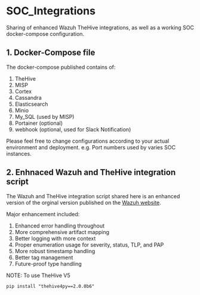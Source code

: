 # SOC_Integrations
Sharing of enhanced Wazuh TheHive integrations, as well as a working SOC docker-compose configuration.

## 1. Docker-Compose file

The docker-compose published contains of:
  1. TheHive
  2. MISP 
  3. Cortex 
  4. Cassandra
  5. Elasticsearch
  6. Minio
  7. My_SQL (used by MISP)
  8. Portainer (optional)
  9. webhook (optional, used for Slack Notification)

Please feel free to change configurations according to your actual environment and deployment. e.g. Port numbers used by varies SOC instances.

## 2. Enhnaced Wazuh and TheHive integration script

The Wazuh and TheHive integration script shared here is an enhanced version of the orginal version published on the [Wazuh website](https://wazuh.com/blog/using-wazuh-and-thehive-for-threat-protection-and-incident-response/). 

Major enhancement included:
  1. Enhanced error handling throughout
  2. More comprehensive artifact mapping
  3. Better logging with more context
  4. Proper enumeration usage for severity, status, TLP, and PAP
  5. More robust timestamp handling
  6. Better tag management
  7. Future-proof type handling

NOTE: 
To use TheHive V5
```
pip install "thehive4py==2.0.0b6"
```


